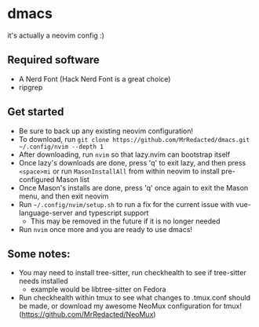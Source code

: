 # dmacs
it's actually a neovim config :)

## Required software
- A Nerd Font (Hack Nerd Font is a great choice)
- ripgrep

## Get started
- Be sure to back up any existing neovim configuration!
- To download, run `git clone https://github.com/MrRedacted/dmacs.git ~/.config/nvim --depth 1`
- After downloading, run `nvim` so that lazy.nvim can bootstrap itself
- Once lazy's downloads are done, press 'q' to exit lazy, and then press `<space>mi` or run `MasonInstallAll` from within neovim to install pre-configured Mason list
- Once Mason's installs are done, press 'q' once again to exit the Mason menu, and then exit neovim
- Run `~/.config/nvim/setup.sh` to run a fix for the current issue with vue-language-server and typescript support
    - This may be removed in the future if it is no longer needed
- Run `nvim` once more and you are ready to use dmacs!

## Some notes:
  - You may need to install tree-sitter, run checkhealth to see if tree-sitter needs installed
    - example would be libtree-sitter on Fedora
  - Run checkhealth within tmux to see what changes to .tmux.conf should be made, or download my awesome NeoMux configuration for tmux! (https://github.com/MrRedacted/NeoMux)
